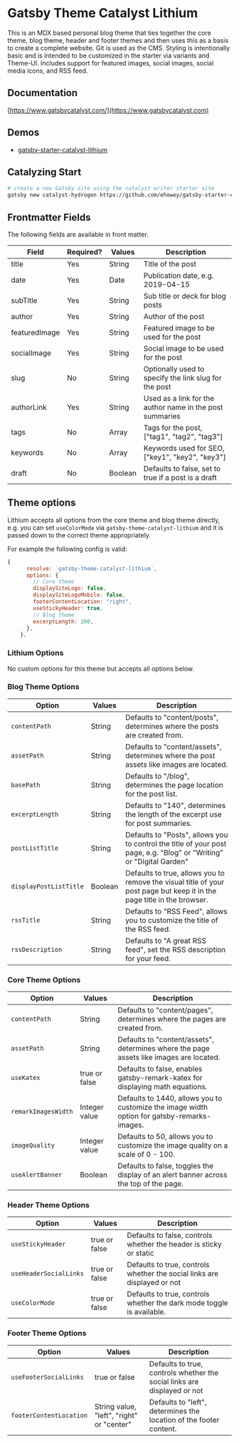 # Gatsby Theme Catalyst Lithium

This is an MDX based personal blog theme that ties together the core theme, blog theme, header and footer themes and then uses this as a basis to create a complete website. Git is used as the CMS. Styling is intentionally basic and is intended to be customized in the starter via variants and Theme-UI. Includes support for featured images, social images, social media icons, and RSS feed.

## Documentation

[https://www.gatsbycatalyst.com/](https://www.gatsbycatalyst.com)

## Demos

- [gatsby-starter-catalyst-lithium](https://gatsby-starter-catalyst-lithium.netlify.app/)

## Catalyzing Start

```sh
# create a new Gatsby site using the catalyst writer starter site
gatsby new catalyst-hydrogen https://github.com/ehowey/gatsby-starter-catalyst-hydrogen
```

## Frontmatter Fields

The following fields are available in front matter.

| Field         | Required? | Values  | Description                                              |
| ------------- | --------- | ------- | -------------------------------------------------------- |
| title         | Yes       | String  | Title of the post                                        |
| date          | Yes       | Date    | Publication date, e.g. 2019-04-15                        |
| subTitle      | Yes       | String  | Sub title or deck for blog posts                         |
| author        | Yes       | String  | Author of the post                                       |
| featuredImage | Yes       | String  | Featured image to be used for the post                   |
| socialImage   | Yes       | String  | Social image to be used for the post                     |
| slug          | No        | String  | Optionally used to specify the link slug for the post    |
| authorLink    | Yes       | String  | Used as a link for the author name in the post summaries |
| tags          | No        | Array   | Tags for the post, ["tag1", "tag2", "tag3"]              |
| keywords      | No        | Array   | Keywords used for SEO, ["key1", "key2", "key3"]          |
| draft         | No        | Boolean | Defaults to false, set to true if a post is a draft      |

## Theme options

Lithium accepts all options from the core theme and blog theme directly, e.g. you can set `useColorMode` via `gatsby-theme-catalyst-lithium` and it is passed down to the correct theme appropriately.

For example the following config is valid:

```js
{
      resolve: `gatsby-theme-catalyst-lithium`,
      options: {
        // Core theme
        displaySiteLogo: false,
        displaySiteLogoMobile: false,
        footerContentLocation: "right",
        useStickyHeader: true,
        // Blog theme
        excerptLength: 200,
      },
    },
```

### Lithium Options

No custom options for this theme but accepts all options below.

### Blog Theme Options

| Option                 | Values  | Description                                                                                                             |
| ---------------------- | ------- | ----------------------------------------------------------------------------------------------------------------------- |
| `contentPath`          | String  | Defaults to "content/posts", determines where the posts are created from.                                               |
| `assetPath`            | String  | Defaults to "content/assets", determines where the post assets like images are located.                                 |
| `basePath`             | String  | Defaults to "/blog", determines the page location for the post list.                                                    |
| `excerptLength`        | String  | Defaults to "140", determines the length of the excerpt use for post summaries.                                         |
| `postListTitle`        | String  | Defaults to "Posts", allows you to control the title of your post page, e.g. "Blog" or "Writing" or "Digital Garden"    |
| `displayPostListTitle` | Boolean | Defaults to true, allows you to remove the visual title of your post page but keep it in the page title in the browser. |
| `rssTitle`             | String  | Defaults to "RSS Feed", allows you to customize the title of the RSS feed.                                              |
| `rssDescription`       | String  | Defaults to "A great RSS feed", set the RSS description for your feed.                                                  |

### Core Theme Options

| Option              | Values        | Description                                                                                 |
| ------------------- | ------------- | ------------------------------------------------------------------------------------------- |
| `contentPath`       | String        | Defaults to "content/pages", determines where the pages are created from.                   |
| `assetPath`         | String        | Defaults to "content/assets", determines where the page assets like images are located.     |
| `useKatex`          | true or false | Defaults to false, enables gatsby-remark-katex for displaying math equations.               |
| `remarkImagesWidth` | Integer value | Defaults to 1440, allows you to customize the image width option for gatsby-remarks-images. |
| `imageQuality`      | Integer value | Defaults to 50, allows you to customize the image quality on a scale of 0 - 100.            |
| `useAlertBanner`    | Boolean       | Defaults to false, toggles the display of an alert banner across the top of the page.       |

### Header Theme Options

| Option                 | Values        | Description                                                              |
| ---------------------- | ------------- | ------------------------------------------------------------------------ |
| `useStickyHeader`      | true or false | Defaults to false, controls whether the header is sticky or static       |
| `useHeaderSocialLinks` | true or false | Defaults to true, controls whether the social links are displayed or not |
| `useColorMode`         | true or false | Defaults to true, controls whether the dark mode toggle is available.    |

### Footer Theme Options

| Option                  | Values                                    | Description                                                              |
| ----------------------- | ----------------------------------------- | ------------------------------------------------------------------------ |
| `useFooterSocialLinks`  | true or false                             | Defaults to true, controls whether the social links are displayed or not |
| `footerContentLocation` | String value, "left", "right" or "center" | Defaults to "left", determines the location of the footer content.       |
